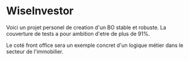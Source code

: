 WiseInvestor
============

Voici un projet personel de creation d'un BO stable et robuste.
La couverture de tests a pour ambition d'etre de plus de 91%.

Le coté front office sera un exemple concret d'un logique métier dans le secteur de l'immobilier. 



